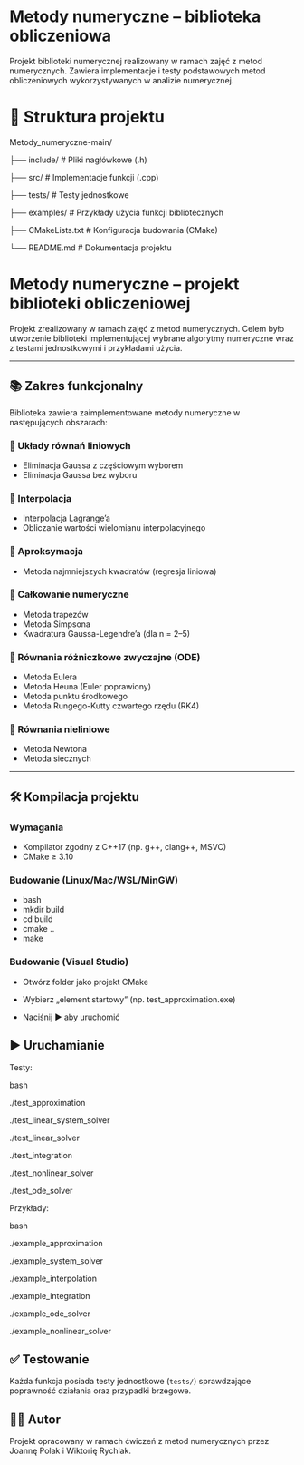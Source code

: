 # Metody numeryczne – biblioteka obliczeniowa

Projekt biblioteki numerycznej realizowany w ramach zajęć z metod numerycznych. Zawiera implementacje i testy podstawowych metod obliczeniowych wykorzystywanych w analizie numerycznej.

# 📁 Struktura projektu

Metody_numeryczne-main/

├── include/               # Pliki nagłówkowe (.h) 

├── src/                   # Implementacje funkcji (.cpp)

├── tests/                 # Testy jednostkowe

├── examples/              # Przykłady użycia funkcji bibliotecznych

├── CMakeLists.txt         # Konfiguracja budowania (CMake)

└── README.md              # Dokumentacja projektu


# Metody numeryczne – projekt biblioteki obliczeniowej

Projekt zrealizowany w ramach zajęć z metod numerycznych. Celem było utworzenie biblioteki implementującej wybrane algorytmy numeryczne wraz z testami jednostkowymi i przykładami użycia.

---

## 📚 Zakres funkcjonalny

Biblioteka zawiera zaimplementowane metody numeryczne w następujących obszarach:

### 🔷 Układy równań liniowych
- Eliminacja Gaussa z częściowym wyborem
- Eliminacja Gaussa bez wyboru

### 🔷 Interpolacja
- Interpolacja Lagrange’a
- Obliczanie wartości wielomianu interpolacyjnego

### 🔷 Aproksymacja
- Metoda najmniejszych kwadratów (regresja liniowa)

### 🔷 Całkowanie numeryczne
- Metoda trapezów
- Metoda Simpsona
- Kwadratura Gaussa-Legendre’a (dla n = 2–5)

### 🔷 Równania różniczkowe zwyczajne (ODE)
- Metoda Eulera
- Metoda Heuna (Euler poprawiony)
- Metoda punktu środkowego
- Metoda Rungego-Kutty czwartego rzędu (RK4)

### 🔷 Równania nieliniowe
- Metoda Newtona
- Metoda siecznych

---

## 🛠️ Kompilacja projektu

### Wymagania
- Kompilator zgodny z C++17 (np. g++, clang++, MSVC)
- CMake ≥ 3.10

### Budowanie (Linux/Mac/WSL/MinGW)
- bash
- mkdir build
- cd build
- cmake ..
- make

### Budowanie (Visual Studio)
- Otwórz folder jako projekt CMake

- Wybierz „element startowy” (np. test_approximation.exe)

- Naciśnij ▶ aby uruchomić

## ▶️ Uruchamianie

Testy:

bash

./test_approximation

./test_linear_system_solver

./test_linear_solver

./test_integration

./test_nonlinear_solver

./test_ode_solver


Przykłady:

bash

./example_approximation

./example_system_solver

./example_interpolation

./example_integration

./example_ode_solver

./example_nonlinear_solver

## ✅ Testowanie

Każda funkcja posiada testy jednostkowe (`tests/`) sprawdzające poprawność działania oraz przypadki brzegowe.


## 👨‍💻 Autor

Projekt opracowany w ramach ćwiczeń z metod numerycznych przez Joannę Polak i Wiktorię Rychlak.


